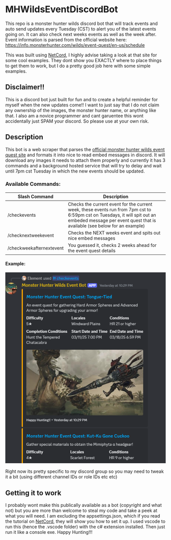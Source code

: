 # MHWildsEventDiscordBot

This repo is a monster hunter wilds discord bot that will track events and auto send updates every Tuesday (CST) to alert you of the latest events going on.  It can also check next weeks events as well as the week after.  Event information is parsed from the official website here: https://info.monsterhunter.com/wilds/event-quest/en-us/schedule

This was built using [NetCord](https://netcord.dev/), I highly advise taking a look at that site for some cool examples.  They dont show you EXACTLY where to place things to get them to work, but I do a pretty good job here with some simple examples.

## Disclaimer!!

This is a discord bot just built for fun and to create a helpful reminder for myself when the new updates come!! I want to just say that I do not claim any ownership of the images, the monster hunter name, or anything like that.  I also am a novice programmer and cant garuentee this wont accidentally just SPAM your discord.  So please use at your own risk.

## Description

This bot is a web scraper that parses the [official monster hunter wilds event quest site](https://info.monsterhunter.com/wilds/event-quest/en-us/schedule) and formats it into nice to read embed messages in discord.  It will download any images it needs to attach them properly and currently it has 3 commands and a background hosted service that will try to delay and wait until 7pm cst Tuesday in which the new events should be updated.

### Available Commands:

| Slash Command | Description |
| -------- | ------- |
| /checkevents | Checks the current event for the current week, these events run from 7pm cst to 6:59pm cst on Tuesdays, it will spit out an embeded message per event quest that is available (see below for an example) |
| /checknextweekevent | Checks the NEXT weeks event and spits out nice embed messages |
| /checkweekafternextevent | You guessed it, checks 2 weeks ahead for the event quest details |

#### Example: 

![Example Embed Message](/images/readmeexample1.png)

Right now its pretty specific to my discord group so you may need to tweak it a bit (using different channel IDs or role IDs etc etc)

## Getting it to work

I probably wont make this publically available as a bot (copyright and what not) but you are more than welcome to steal my code and take a peek at what you will need. I am excluding the appsettings.json, which if you read the tutorial on [NetCord](https://netcord.dev/), they will show you how to set it up.  I used vscode to run this (hence the .vscode folder) with the c# extension installed.  Then just run it like a console exe.  Happy Hunting!!!

